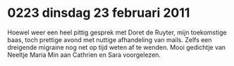 # 0223 dinsdag 23 februari 2011
Hoewel weer een heel pittig gesprek met Doret de Ruyter, mijn toekomstige baas, toch prettige avond met nuttige afhandeling van mails. Zelfs een dreigende migraine nog net op tijd weten af te wenden. Mooi gedichtje van Neeltje Maria Min aan Cathrien en Sara voorgelezen.